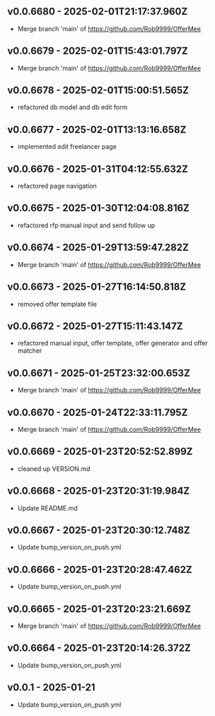 ## v0.0.6680 - 2025-02-01T21:17:37.960Z

- Merge branch 'main' of https://github.com/Rob9999/OfferMee

## v0.0.6679 - 2025-02-01T15:43:01.797Z

- Merge branch 'main' of https://github.com/Rob9999/OfferMee

## v0.0.6678 - 2025-02-01T15:00:51.565Z

- refactored db model and db edit form

## v0.0.6677 - 2025-02-01T13:13:16.658Z

- implemented edit freelancer page

## v0.0.6676 - 2025-01-31T04:12:55.632Z

- refactored page navigation

## v0.0.6675 - 2025-01-30T12:04:08.816Z

- refactored rfp manual input and send follow up

## v0.0.6674 - 2025-01-29T13:59:47.282Z

- Merge branch 'main' of https://github.com/Rob9999/OfferMee

## v0.0.6673 - 2025-01-27T16:14:50.818Z

- removed offer template file

## v0.0.6672 - 2025-01-27T15:11:43.147Z

- refactored manual input, offer template, offer generator and offer matcher

## v0.0.6671 - 2025-01-25T23:32:00.653Z

- Merge branch 'main' of https://github.com/Rob9999/OfferMee

## v0.0.6670 - 2025-01-24T22:33:11.795Z

- Merge branch 'main' of https://github.com/Rob9999/OfferMee

## v0.0.6669 - 2025-01-23T20:52:52.899Z

- cleaned up VERSION.md

## v0.0.6668 - 2025-01-23T20:31:19.984Z

- Update README.md

## v0.0.6667 - 2025-01-23T20:30:12.748Z

- Update bump_version_on_push.yml

## v0.0.6666 - 2025-01-23T20:28:47.462Z

- Update bump_version_on_push.yml

## v0.0.6665 - 2025-01-23T20:23:21.669Z

- Merge branch 'main' of https://github.com/Rob9999/OfferMee

## v0.0.6664 - 2025-01-23T20:14:26.372Z

- Update bump_version_on_push.yml


## v0.0.1 - 2025-01-21

- Update bump_version_on_push.yml


